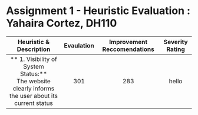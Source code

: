 # Assignment 1 - Heuristic Evaluation : Yahaira Cortez, DH110
| Heuristic & Description  | Evaulation | Improvement Reccomendations | Severity Rating |
| :------------: | :-------------------: | :----------: |:----------: |
| ** 1. Visibility of System Status:** <br /> The website clearly informs the user about its current status | 301 | 283 | hello |
